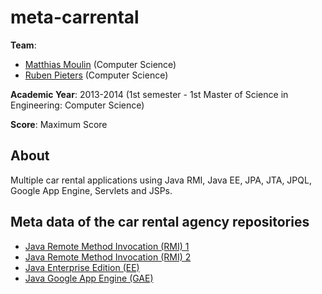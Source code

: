 # meta-carrental

**Team**:
* [Matthias Moulin](https://github.com/matt77hias) (Computer Science)
* [Ruben Pieters](https://github.com/rubenpieters) (Computer Science)

**Academic Year**: 2013-2014 (1st semester - 1st Master of Science in Engineering: Computer Science)

**Score**: Maximum Score

## About
Multiple car rental applications using Java RMI, Java EE, JPA, JTA, JPQL, Google App Engine, Servlets and JSPs.

## Meta data of the car rental agency repositories

* [Java Remote Method Invocation (RMI) 1](https://github.com/matt77hias/JavaRMI1)
* [Java Remote Method Invocation (RMI) 2](https://github.com/matt77hias/JavaRMI2)
* [Java Enterprise Edition (EE)](https://github.com/matt77hias/JavaEE)
* [Java Google App Engine (GAE)](https://github.com/matt77hias/JavaGAE)
